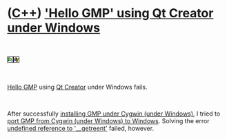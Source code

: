 



 

 

 

 

 

([C++](Cpp.md)) ['Hello GMP' using Qt Creator under Windows](CppHelloGmpQtCreatorWindows.md)
==============================================================================================

 

![Qt Creator](PicQtCreator.png)![Windows](PicWindows.png)

 

[Hello GMP](CppHelloGmp.md) using [Qt Creator](CppQtCreator.md) under
Windows fails.

 

After successfully [installing GMP under Cygwin (under
Windows)](CppGmpInstallCygwin.md), I tried to [port GMP from Cygwin
(under Windows) to Windows](CppGmpPortCygwinToWindows.md). Solving the
error [undefined reference to
'\_\_getreent'](CppLinkErrorUndefinedReferenceTo__getreent.md) failed,
however.

 

 

 

 

 





 



